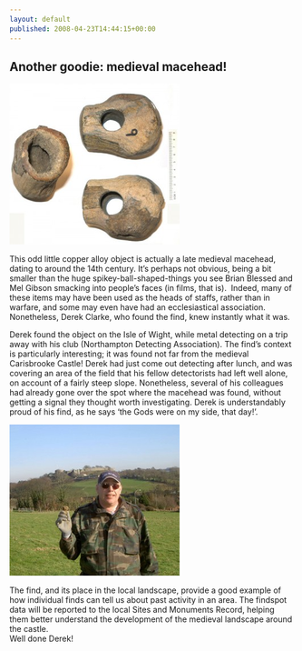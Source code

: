 ```yaml
---
layout: default
published: 2008-04-23T14:44:15+00:00
---
```


Another goodie: medieval macehead!
----------------------------------

[](/files/2008/04/mace-head-cu-rearranged.jpg "The Carisbrooke Macehead")[![](/files/2008/04/macehead-300x283.jpg "macehead")](/files/2008/04/macehead.jpg)

This odd little copper alloy object is actually a late medieval macehead, dating to around the 14th century. It’s perhaps not obvious, being a bit smaller than the huge spikey-ball-shaped-things you see Brian Blessed and Mel Gibson smacking into people’s faces (in films, that is).  Indeed, many of these items may have been used as the heads of staffs, rather than in warfare, and some may even have had an ecclesiastical association.  Nonetheless, Derek Clarke, who found the find, knew instantly what it was.

Derek found the object on the Isle of Wight, while metal detecting on a trip away with his club (Northampton Detecting Association). The find’s context is particularly interesting; it was found not far from the medieval Carisbrooke Castle! Derek had just come out detecting after lunch, and was covering an area of the field that his fellow detectorists had left well alone, on account of a fairly steep slope. Nonetheless, several of his colleagues had already gone over the spot where the macehead was found, without getting a signal they thought worth investigating. Derek is understandably proud of his find, as he says ‘the Gods were on my side, that day!’.

[](/2008/04/23/medieval-warfare/northamptonshirefindsperiodsummariesreports/ "Derek with his macehead")[![](/files/2008/04/image001-300x266.jpg "image001")](/files/2008/04/image001.jpg)

The find, and its place in the local landscape, provide a good example of how individual finds can tell us about past activity in an area. The findspot data will be reported to the local Sites and Monuments Record, helping them better understand the development of the medieval landscape around the castle.  
Well done Derek!   